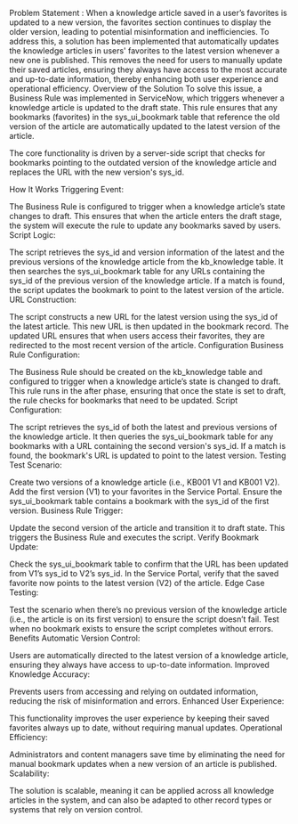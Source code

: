 Problem Statement : When a knowledge article saved in a user’s favorites is updated to a new version, the favorites section continues to display the older version, leading to potential misinformation and inefficiencies. To address this, a solution has been implemented that automatically updates the knowledge articles in users' favorites to the latest version whenever a new one is published. This removes the need for users to manually update their saved articles, ensuring they always have access to the most accurate and up-to-date information, thereby enhancing both user experience and operational efficiency.
Overview of the Solution
To solve this issue, a Business Rule was implemented in ServiceNow, which triggers whenever a knowledge article is updated to the draft state. This rule ensures that any bookmarks (favorites) in the sys_ui_bookmark table that reference the old version of the article are automatically updated to the latest version of the article.

The core functionality is driven by a server-side script that checks for bookmarks pointing to the outdated version of the knowledge article and replaces the URL with the new version's sys_id.

How It Works
Triggering Event:

The Business Rule is configured to trigger when a knowledge article’s state changes to draft. This ensures that when the article enters the draft stage, the system will execute the rule to update any bookmarks saved by users.
Script Logic:

The script retrieves the sys_id and version information of the latest and the previous versions of the knowledge article from the kb_knowledge table.
It then searches the sys_ui_bookmark table for any URLs containing the sys_id of the previous version of the knowledge article.
If a match is found, the script updates the bookmark to point to the latest version of the article.
URL Construction:

The script constructs a new URL for the latest version using the sys_id of the latest article. This new URL is then updated in the bookmark record.
The updated URL ensures that when users access their favorites, they are redirected to the most recent version of the article.
Configuration
Business Rule Configuration:

The Business Rule should be created on the kb_knowledge table and configured to trigger when a knowledge article’s state is changed to draft.
This rule runs in the after phase, ensuring that once the state is set to draft, the rule checks for bookmarks that need to be updated.
Script Configuration:

The script retrieves the sys_id of both the latest and previous versions of the knowledge article.
It then queries the sys_ui_bookmark table for any bookmarks with a URL containing the second version's sys_id.
If a match is found, the bookmark's URL is updated to point to the latest version.
Testing
Test Scenario:

Create two versions of a knowledge article (i.e., KB001 V1 and KB001 V2).
Add the first version (V1) to your favorites in the Service Portal.
Ensure the sys_ui_bookmark table contains a bookmark with the sys_id of the first version.
Business Rule Trigger:

Update the second version of the article and transition it to draft state.
This triggers the Business Rule and executes the script.
Verify Bookmark Update:

Check the sys_ui_bookmark table to confirm that the URL has been updated from V1’s sys_id to V2’s sys_id.
In the Service Portal, verify that the saved favorite now points to the latest version (V2) of the article.
Edge Case Testing:

Test the scenario when there’s no previous version of the knowledge article (i.e., the article is on its first version) to ensure the script doesn’t fail.
Test when no bookmark exists to ensure the script completes without errors.
Benefits
Automatic Version Control:

Users are automatically directed to the latest version of a knowledge article, ensuring they always have access to up-to-date information.
Improved Knowledge Accuracy:

Prevents users from accessing and relying on outdated information, reducing the risk of misinformation and errors.
Enhanced User Experience:

This functionality improves the user experience by keeping their saved favorites always up to date, without requiring manual updates.
Operational Efficiency:

Administrators and content managers save time by eliminating the need for manual bookmark updates when a new version of an article is published.
Scalability:

The solution is scalable, meaning it can be applied across all knowledge articles in the system, and can also be adapted to other record types or systems that rely on version control.
